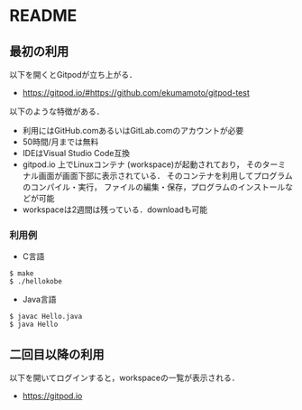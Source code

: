 # README

## 最初の利用

以下を開くとGitpodが立ち上がる．

- <https://gitpod.io/#https://github.com/ekumamoto/gitpod-test>

以下のような特徴がある．

- 利用にはGitHub.comあるいはGitLab.comのアカウントが必要
- 50時間/月までは無料
- IDEはVisual Studio Code互換
- gitpod.io 上でLinuxコンテナ (workspace)が起動されており，
  そのターミナル画面が画面下部に表示されている．
  そのコンテナを利用してプログラムのコンパイル・実行，
  ファイルの編集・保存，プログラムのインストールなどが可能
- workspaceは2週間は残っている．downloadも可能

### 利用例

- C言語

```
$ make
$ ./hellokobe
```

- Java言語

```
$ javac Hello.java
$ java Hello
```

## 二回目以降の利用

以下を開いてログインすると，workspaceの一覧が表示される．

- <https://gitpod.io>

